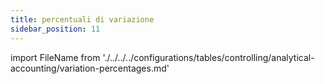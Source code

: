 ```yaml
---
title: percentuali di variazione
sidebar_position: 11
---
```


import FileName from './../../../configurations/tables/controlling/analytical-accounting/variation-percentages.md'

<FileName />